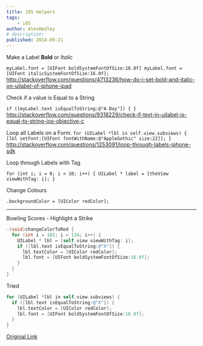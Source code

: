 ```yaml
---
title: iOS Helpers
tags:
    - iOS
author: AlexHedley
# description: 
published: 2014-09-21
---
```


Make a Label **Bold** or _Italic_

`myLabel.font = [UIFont boldSystemFontOfSize:16.0f] myLabel.font = [UIFont italicSystemFontOfSize:16.0f];` http://stackoverflow.com/questions/4713236/how-do-i-set-bold-and-italic-on-uilabel-of-iphone-ipad

Check if a value is Equal to a String

`if ([myLabel.text isEqualToString:@"A Day"]) { }` http://stackoverflow.com/questions/9318229/check-if-text-in-uilabel-is-equal-to-string-ios-objective-c

Loop all Labels on a Form. `for (UILabel *lbl in self.view.subviews) { [lbl setFont:[UIFont fontWithName:@"AppleGothic" size:22]]; }` http://stackoverflow.com/questions/1253091/loop-through-labels-iphone-sdk

Loop through Labels with Tag

`for (int i; i = 0; i < 10; i++) { UILabel * label = [theView viewWithTag: i]; }`

Change Colours

`.backgroundColor = [UIColor redColor];`

---

Bowling Scores - Highlight a Strike

```objectivec
-(void)changeColorToRed { 
  for (int i = 101; i < 134; i++) { 
    UILabel * lbl = [self.view viewWithTag: i]; 
    if ([lbl.text isEqualToString:@"X"]) { 
      lbl.textColor = [UIColor redColor]; 
      lbl.font = [UIFont boldSystemFontOfSize:16.0f];
    }
  }
}
```

Tried

```objectivec
for (UILabel *lbl in self.view.subviews) {
  if ([lbl.text isEqualToString:@"X"]) {
    lbl.textColor = [UIColor redColor];
    lbl.font = [UIFont boldSystemFontOfSize:16.0f];
  }
}
```

[Original Link](https://alexhedley.wordpress.com/2014/09/21/ios-helpers/)
